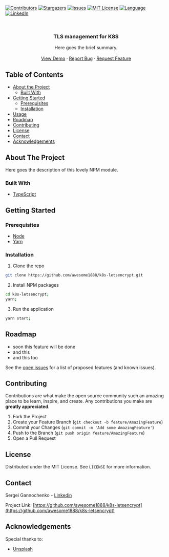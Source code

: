 <!-- PROJECT SHIELDS -->
<!--
*** Reference links are enclosed in brackets [ ] instead of parentheses ( ).
*** See the bottom of this document for the declaration of the reference variables
*** for contributors-url, forks-url, etc. This is an optional, concise syntax you may use.
*** https://www.markdownguide.org/basic-syntax/#reference-style-links
-->
[![Contributors][contributors-shield]][contributors-url]
[![Stargazers][stars-shield]][stars-url]
[![Issues][issues-shield]][issues-url]
[![MIT License][license-shield]][license-url]
[![Language][language-shield]][language-url]
[![LinkedIn][linkedin-shield]][linkedin-url]


<!-- PROJECT LOGO -->
<br />
<p align="center">
  <!--
  <a href="https://github.com/awesome1888/k8s-letsencrypt">
    <img src="images/logo.png" alt="Logo" width="80" height="80">
  </a>
  -->

  <h3 align="center">TLS management for K8S</h3>

  <p align="center">
    Here goes the brief summary.
    <!--
    <br />
    <a href="https://github.com/awesome1888/k8s-letsencrypt"><strong>Explore the docs »</strong></a>
    -->
    <br />
    <br />
    <a href="https://k8s-letsencrypt.netlify.com/">View Demo</a>
    ·
    <a href="https://github.com/awesome1888/k8s-letsencrypt/issues">Report Bug</a>
    ·
    <a href="https://github.com/awesome1888/k8s-letsencrypt/issues">Request Feature</a>
  </p>
</p>



<!-- TABLE OF CONTENTS -->
## Table of Contents

* [About the Project](#about-the-project)
  * [Built With](#built-with)
* [Getting Started](#getting-started)
  * [Prerequisites](#prerequisites)
  * [Installation](#installation)
* [Usage](#usage)
* [Roadmap](#roadmap)
* [Contributing](#contributing)
* [License](#license)
* [Contact](#contact)
* [Acknowledgements](#acknowledgements)



<!-- ABOUT THE PROJECT -->
## About The Project

<!--
[![Preview Screen Shot][product-screenshot]](https://example.com)
-->

Here goes the description of this lovely NPM module.

### Built With

* [TypeScript](http://www.typescriptlang.org/)

<!-- GETTING STARTED -->
## Getting Started

### Prerequisites

* [Node](https://nodesource.com/blog/installing-node-js-tutorial-using-nvm-on-mac-os-x-and-ubuntu/)
* [Yarn](https://yarnpkg.com/lang/en/docs/install/)

### Installation

1. Clone the repo
```sh
git clone https://github.com/awesome1888/k8s-letsencrypt.git
```
2. Install NPM packages
```sh
cd k8s-letsencrypt;
yarn;
```
3. Run the application
```sh
yarn start;
```

<!-- ROADMAP -->
## Roadmap

* soon this feature will be done
* and this
* and this too

See the [open issues](https://github.com/awesome1888/k8s-letsencrypt/issues) for a list of proposed features (and known issues).

<!-- CONTRIBUTING -->
## Contributing

Contributions are what make the open source community such an amazing place to be learn, inspire, and create. Any contributions you make are **greatly appreciated**.

1. Fork the Project
2. Create your Feature Branch (`git checkout -b feature/AmazingFeature`)
3. Commit your Changes (`git commit -m 'Add some AmazingFeature'`)
4. Push to the Branch (`git push origin feature/AmazingFeature`)
5. Open a Pull Request

<!-- LICENSE -->
## License

Distributed under the MIT License. See `LICENSE` for more information.

<!-- CONTACT -->
## Contact

Sergei Gannochenko - [Linkedin](https://www.linkedin.com/in/gannochenko/)

Project Link: [https://github.com/awesome1888/k8s-letsencrypt](https://github.com/awesome1888/k8s-letsencrypt)

<!-- ACKNOWLEDGEMENTS -->
## Acknowledgements

Special thanks to:

* [Unsplash](https://unsplash.com)

<!-- MARKDOWN LINKS & IMAGES -->
<!-- https://www.markdownguide.org/basic-syntax/#reference-style-links -->
[contributors-shield]: https://img.shields.io/github/contributors/awesome1888/k8s-letsencrypt.svg?style=flat-square
[contributors-url]: https://github.com/awesome1888/k8s-letsencrypt/graphs/contributors
[language-shield]: https://img.shields.io/github/languages/top/awesome1888/k8s-letsencrypt.svg?style=flat-square
[language-url]: https://github.com/awesome1888/k8s-letsencrypt
[forks-shield]: https://img.shields.io/github/forks/awesome1888/k8s-letsencrypt.svg?style=flat-square
[forks-url]: https://github.com/awesome1888/k8s-letsencrypt/network/members
[stars-shield]: https://img.shields.io/github/stars/awesome1888/k8s-letsencrypt.svg?style=flat-square
[stars-url]: https://github.com/awesome1888/k8s-letsencrypt/stargazers
[issues-shield]: https://img.shields.io/github/issues/awesome1888/k8s-letsencrypt.svg?style=flat-square
[issues-url]: https://github.com/awesome1888/k8s-letsencrypt/issues
[license-shield]: https://img.shields.io/github/license/awesome1888/k8s-letsencrypt.svg?style=flat-square
[license-url]: https://github.com/awesome1888/k8s-letsencrypt/blob/master/LICENSE.txt
[linkedin-shield]: https://img.shields.io/badge/-LinkedIn-black.svg?style=flat-square&logo=linkedin&colorB=555
[linkedin-url]: https://www.linkedin.com/in/sergey-gannochenko/
[product-screenshot]: images/screenshot.png
